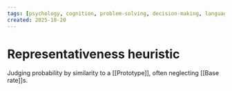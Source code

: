 ```yaml
---
tags: [psychology, cognition, problem-solving, decision-making, language, intelligence, testing, heuristics, bias]
created: 2025-10-20
---
```

# Representativeness heuristic

Judging probability by similarity to a [[Prototype]], often neglecting [[Base rate]]s.
